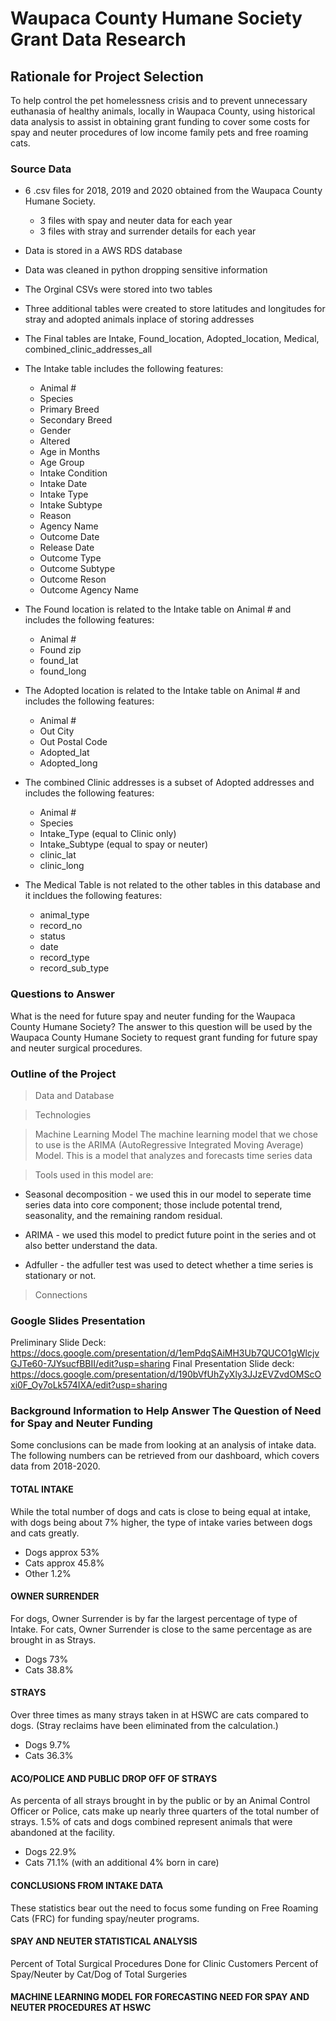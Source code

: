# Waupaca County Humane Society Grant Data Research

## Rationale for Project Selection
To help control the pet homelessness crisis and to prevent unnecessary euthanasia of healthy animals, locally in Waupaca County, using historical data analysis to assist in
obtaining grant funding to cover some costs for spay and neuter procedures of low income family pets and free roaming cats.

### Source Data
* 6 .csv files for 2018, 2019 and 2020 obtained from the Waupaca County Humane Society.
  * 3 files with spay and neuter data for each year
  * 3 files with stray and surrender details for each year

* Data is stored in a AWS RDS database
* Data was cleaned in python dropping sensitive information 
* The Orginal CSVs were stored into two tables 
* Three additional tables were created to store latitudes and longitudes for stray and adopted animals inplace of storing addresses
* The Final tables are Intake, Found_location, Adopted_location, Medical, combined_clinic_addresses_all
* The Intake table includes the following features:  
  * Animal #
  * Species
  * Primary Breed
  * Secondary Breed
  * Gender
  * Altered
  * Age in Months
  * Age Group
  * Intake Condition
  * Intake Date
  * Intake Type
  * Intake Subtype
  * Reason
  * Agency Name
  * Outcome Date
  * Release Date
  * Outcome Type
  * Outcome Subtype
  * Outcome Reson
  * Outcome Agency Name

* The Found location is related to the Intake table on Animal # and includes the following features: 
  * Animal # 
  * Found zip
  * found_lat
  * found_long
  
* The Adopted location is related to the Intake table on Animal # and includes the following features: 
  * Animal # 
  * Out City 
  * Out Postal Code
  * Adopted_lat
  * Adopted_long

* The combined Clinic addresses is a subset of Adopted addresses and includes the following features:
  * Animal #
  * Species
  * Intake_Type (equal to Clinic only)
  * Intake_Subtype (equal to spay or neuter)
  * clinic_lat
  * clinic_long

* The Medical Table is not related to the other tables in this database and it incldues the following features: 
   * animal_type
   * record_no
   * status
   * date
   * record_type
   * record_sub_type


### Questions to Answer
What is the need for future spay and neuter funding for the Waupaca County Humane Society?
The answer to this question will be used by the Waupaca County Humane Society to request grant funding for future spay and neuter surgical procedures.

### Outline of the Project
> Data and Database

> Technologies

> Machine Learning Model
> The machine learning model that we chose to use is the ARIMA (AutoRegressive Integrated Moving Average) Model. This is a model that analyzes and forecasts time series data

> Tools used in this model are:
   * Seasonal decomposition - we used this in our model to seperate time series data into core component; those include potental trend, seasonality, and the
     remaining random residual.
     
   * ARIMA - we used this model to predict future point in the series and ot also better understand the data.

   * Adfuller - the adfuller test was used to detect whether a time series is stationary or not.

> Connections
 

### Google Slides Presentation
Preliminary Slide Deck: 
https://docs.google.com/presentation/d/1emPdqSAiMH3Ub7QUCO1gWlcjvGJTe60-7JYsucfBBII/edit?usp=sharing
Final Presentation Slide deck: 
https://docs.google.com/presentation/d/190bVfUhZyXly3JJzEVZvdOMScOxi0F_Oy7oLk574IXA/edit?usp=sharing


### Background Information to Help Answer The Question of Need for Spay and Neuter Funding
Some conclusions can be made from looking at an analysis of intake data.  The following numbers can be retrieved from our dashboard, which covers data from 2018-2020.

#### TOTAL INTAKE	
While the total number of dogs and cats is close to being equal at intake, with dogs being about 7% higher, the type of intake varies between dogs and cats greatly.

 * Dogs approx 53%
 * Cats approx 45.8%
 * Other 1.2%
 
#### OWNER SURRENDER
For dogs, Owner Surrender is by far the largest percentage of type of Intake.  For cats, Owner Surrender is close to the same percentage as are brought in as Strays.  

 * Dogs 73%
 * Cats 38.8% 

#### STRAYS
Over three times as many strays taken in at HSWC are cats compared to dogs. (Stray reclaims have been eliminated from the calculation.)

 * Dogs 9.7%
 * Cats 36.3%

#### ACO/POLICE AND PUBLIC DROP OFF OF STRAYS
As percenta of all strays brought in by the public or by an Animal Control Officer or Police, cats make up nearly three quarters of the total number of strays.  1.5%
of cats and dogs combined represent animals that were abandoned at the facility.

 * Dogs 22.9%
 * Cats 71.1% (with an additional 4% born in care)

#### CONCLUSIONS FROM INTAKE DATA 
These statistics bear out the need to focus some funding on Free Roaming Cats (FRC) for funding spay/neuter programs.

#### SPAY AND NEUTER STATISTICAL ANALYSIS
Percent of Total Surgical Procedures Done for Clinic Customers
Percent of Spay/Neuter by Cat/Dog of Total Surgeries

#### MACHINE LEARNING MODEL FOR FORECASTING NEED FOR SPAY AND NEUTER PROCEDURES AT HSWC


